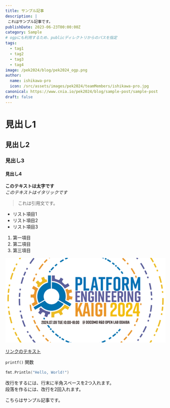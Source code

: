 ```yaml
---
title: サンプル記事
description: |
 これはサンプル記事です。  
publishDate: 2023-06-23T00:00:00Z
category: Sample
# ogpにも利用するため、publicディレクトリからのパスを指定
tags:
  - tag1
  - tag2
  - tag3
  - tag4
image: /pek2024/blog/pek2024_ogp.png
author:
  name: ishikawa-pro
  icon: /src/assets/images/pek2024/teamMembers/ishikawa-pro.jpg
canonical: https://www.cnia.io/pek2024/blog/sample-post/sample-post
draft: false
---
```

<!-- 見出し -->
# 見出し1

## 見出し2

### 見出し3

#### 見出し4

<!-- テキスト -->
**このテキストは太字です**  
*このテキストはイタリックです*  

> これは引用文です。  

<!-- リスト -->
- リスト項目1
- リスト項目2
- リスト項目3

1. 第一項目
2. 第二項目
3. 第三項目

<!-- 画像 -->

![PEK2024ロゴ](../../../public/pek2024/blog/sample-post/pek2024_logo.png)

<!-- リンク -->

[リンクのテキスト](https://www.cnia.io)

<!-- コード -->

`printf()` 関数  


```go
fmt.Println("Hello, World!")
```

<!-- 改行・段落 -->
改行をするには、行末に半角スペースを2つ入れます。  
段落を作るには、改行を2回入れます。  


こちらはサンプル記事です。
